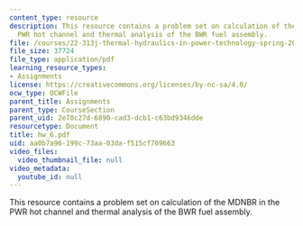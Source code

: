 ```yaml
---
content_type: resource
description: This resource contains a problem set on calculation of the MDNBR in the
  PWR hot channel and thermal analysis of the BWR fuel assembly.
file: /courses/22-313j-thermal-hydraulics-in-power-technology-spring-2007/aa0b7a96199c73aa03daf515cf769663_hw_6.pdf
file_size: 37724
file_type: application/pdf
learning_resource_types:
- Assignments
license: https://creativecommons.org/licenses/by-nc-sa/4.0/
ocw_type: OCWFile
parent_title: Assignments
parent_type: CourseSection
parent_uid: 2e70c27d-6890-cad3-dcb1-c63bd9346dde
resourcetype: Document
title: hw_6.pdf
uid: aa0b7a96-199c-73aa-03da-f515cf769663
video_files:
  video_thumbnail_file: null
video_metadata:
  youtube_id: null
---
```

This resource contains a problem set on calculation of the MDNBR in the PWR hot channel and thermal analysis of the BWR fuel assembly.